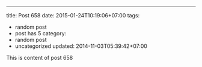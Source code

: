 ---
title: Post 658
date: 2015-01-24T10:19:06+07:00
tags:
  - random post
  - post has 5
category:
  - random post
  - uncategorized
updated: 2014-11-03T05:39:42+07:00

This is content of post 658